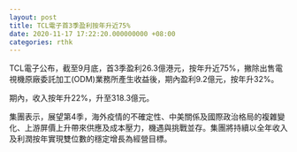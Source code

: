 ```yaml
---
layout: post
title: TCL電子首3季盈利按年升近75%
date: 2020-11-17 17:22:20.000000000 +08:00
categories: rthk
---
```


TCL電子公布，截至9月底，首3季盈利26.3億港元，按年升近75%，撇除出售電視機原廠委託加工(ODM)業務所產生收益後，期內盈利9.2億元，按年升32%。

期內，收入按年升22%，升至318.3億元。

集團表示，展望第4季，海外疫情的不確定性、中美關係及國際政治格局的複雜變化、上游屏價上升帶來供應及成本壓力，機遇與挑戰並存。集團將持續以全年收入及利潤按年實現雙位數的穩定增長為經營目標。
